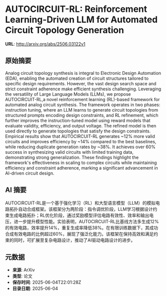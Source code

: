 # AUTOCIRCUIT-RL: Reinforcement Learning-Driven LLM for Automated Circuit Topology Generation

**URL**: http://arxiv.org/abs/2506.03122v1

## 原始摘要

Analog circuit topology synthesis is integral to Electronic Design Automation
(EDA), enabling the automated creation of circuit structures tailored to
specific design requirements. However, the vast design search space and strict
constraint adherence make efficient synthesis challenging. Leveraging the
versatility of Large Language Models (LLMs), we propose AUTOCIRCUIT-RL,a novel
reinforcement learning (RL)-based framework for automated analog circuit
synthesis. The framework operates in two phases: instruction tuning, where an
LLM learns to generate circuit topologies from structured prompts encoding
design constraints, and RL refinement, which further improves the
instruction-tuned model using reward models that evaluate validity, efficiency,
and output voltage. The refined model is then used directly to generate
topologies that satisfy the design constraints. Empirical results show that
AUTOCIRCUIT-RL generates ~12% more valid circuits and improves efficiency by
~14% compared to the best baselines, while reducing duplicate generation rates
by ~38%. It achieves over 60% success in synthesizing valid circuits with
limited training data, demonstrating strong generalization. These findings
highlight the framework's effectiveness in scaling to complex circuits while
maintaining efficiency and constraint adherence, marking a significant
advancement in AI-driven circuit design.


## AI 摘要

AUTOCIRCUIT-RL是一个基于强化学习（RL）和大型语言模型（LLM）的模拟电路拓扑自动合成框架。该框架分为两阶段：指令调优阶段，LLM学习根据设计约束生成电路拓扑；RL优化阶段，通过奖励模型评估电路有效性、效率和输出电压，进一步提升模型性能。实验表明，AUTOCIRCUIT-RL比基线方法多生成12%的有效电路，效率提升14%，重复生成率降低38%。在有限训练数据下，其成功合成有效电路的比例超过60%，展现了强泛化能力。该框架在保持高效和满足约束的同时，可扩展至复杂电路设计，推动了AI驱动电路设计的进步。

## 元数据

- **来源**: ArXiv
- **类型**: 论文
- **保存时间**: 2025-06-04T22:01:28Z
- **目录日期**: 2025-06-04
